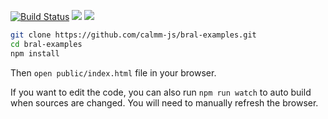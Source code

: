 [![Build Status](https://travis-ci.org/calmm-js/bral-examples.svg?branch=master)](https://travis-ci.org/calmm-js/bral-examples) [![](https://david-dm.org/calmm-js/bral-examples.svg)](https://david-dm.org/calmm-js/bral-examples) [![](https://david-dm.org/calmm-js/bral-examples/dev-status.svg)](https://david-dm.org/calmm-js/bral-examples#info=devDependencies)

```bash
git clone https://github.com/calmm-js/bral-examples.git
cd bral-examples
npm install
```

Then `open public/index.html` file in your browser.

If you want to edit the code, you can also run `npm run watch` to auto build
when sources are changed.  You will need to manually refresh the browser.
